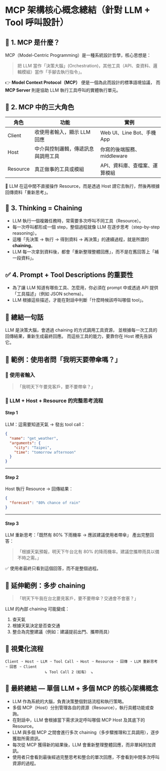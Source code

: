# MCP 架構核心概念總結（針對 LLM + Tool 呼叫設計）

## 🧩 1. MCP 是什麼？

MCP（Model-Centric Programming）是一種系統設計哲學，核心思想是：

> 把 LLM 當作「決策大腦」(Orchestration)，其他工具（API、查資料、邏輯模組）當作「手腳去執行指令」。

👉 **Model Context Protocol（MCP）** 便是一個為此而設計的標準語境協議，
而 **MCP Server** 則是協助 LLM 執行工具呼叫的實體執行單元。

## 🧱 2. MCP 中的三大角色

| 角色     | 功能                               | 實例                          |
| -------- | ---------------------------------- | ----------------------------- |
| Client   | 收使用者輸入，顯示 LLM 回應        | Web UI、Line Bot、手機 App    |
| Host     | 中介與控制邏輯，傳遞訊息與調用工具 | 你寫的後端服務、middleware    |
| Resource | 真正做事的工具或模組               | API、資料庫、查檔案、運算模組 |

🔁 LLM 在這中間不直接操作 Resource，而是透過 Host 請它去執行，然後再根據回傳資料「重新思考」。

## 🔄 3. Thinking = Chaining

- LLM 執行一個複雜任務時，常需要多次呼叫不同工具（Resource）。
- 每一次呼叫都形成一個 step，整個過程就像 LLM 在逐步思考（step-by-step reasoning）。
- 這種「先決策 → 執行 → 得到資料 → 再決策」的連續過程，就是所謂的 **chaining**。
- LLM 每一次拿到資料後，都會「重新整理整體回應」，而不是在舊回答上「補一段資料」。

## ✅ 4. Prompt + Tool Descriptions 的重要性

- 為了讓 LLM 知道有哪些工具、怎麼用，你必須在 prompt 中或透過 API 提供「工具描述」（例如 JSON schema）。
- LLM 根據這些描述，才能在對話中判斷「什麼時候該呼叫哪個 tool」。

## 🧠 總結一句話

LLM 是決策大腦，會透過 chaining 的方式調用工具資源，
並根據每一次工具的回傳結果，重新生成最終回應。
而這些工具的能力，要靠你在 Host 裡先告訴它。

## 📌 範例：使用者問「我明天要帶傘嗎？」

### 🎯 使用者輸入

> 「我明天下午要見客戶，要不要帶傘？」

### 🔁 LLM + Host + Resource 的完整思考流程

#### Step 1

LLM：這需要知道天氣 → 發出 tool call：

```json
{
  "name": "get_weather",
  "arguments": {
    "city": "Taipei",
    "time": "tomorrow afternoon"
  }
}
```

---

#### Step 2

Host 執行 Resource → 回傳結果：

```json
{
  "forecast": "80% chance of rain"
}
```

---

#### Step 3

LLM 重新思考：「既然有 80% 下雨機率 → 應該建議使用者帶傘」
產出完整回答：

> 「根據天氣預報，明天下午台北有 80% 的降雨機率。建議您攜帶雨具以備不時之需。」

✅ 使用者最終只看到這個回答，而不是整個過程。

## 📌 延伸範例：多步 chaining

> 「明天下午我在台北要見客戶，要不要帶傘？交通會不會塞？」

LLM 的內部 chaining 可能變成：

1. 查天氣
2. 根據天氣決定是否查交通
3. 整合為完整建議（例如：建議提前出門、攜帶雨具）

## 🧩 視覺化流程

```
Client ➝ Host ➝ LLM ➝ Tool Call ➝ Host ➝ Resource ➝ 回傳 ➝ LLM 重新思考 ➝ 回答 ➝ Client
                  ↳ Tool Call 2（如有） ↘
```

## 📌 最終總結 — 單個 LLM + 多個 MCP 的核心架構概念

- LLM 作為系統的大腦，負責決策整個對話流程和執行策略。
- 多個 MCP（Host）分別管理各自的資源（Resource），執行具體功能或查詢。
- 在對話中，LLM 會根據當下需求決定呼叫哪個 MCP Host 及其底下的 Resource。
- LLM 與多個 MCP 之間會進行多次 chaining（多步驟推理和工具調用），逐步獲取所需資訊。
- 每次從 MCP 獲得新的結果後，LLM 會重新整理整體回應，而非單純附加資訊。
- 使用者只會看到最後經過完整思考和整合的單次回應，不會看到中間多次呼叫資源的過程。
